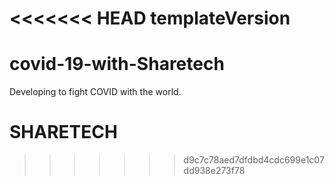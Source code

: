 <<<<<<< HEAD
templateVersion
=======
# covid-19-with-Sharetech

Developing to fight COVID with the world.

# SHARETECH
>>>>>>> d9c7c78aed7dfdbd4cdc699e1c07dd938e273f78
